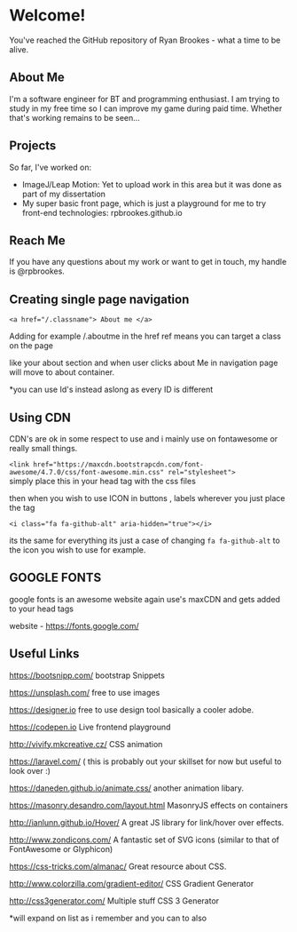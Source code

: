# Welcome!

You've reached the GitHub repository of Ryan Brookes - what a time to be alive.

## About Me

I'm a software engineer for BT and programming enthusiast. I am trying to study in my free time so I can improve my game during paid time. Whether that's working remains to be seen...

## Projects

So far, I've worked on:

* ImageJ/Leap Motion: Yet to upload work in this area but it was done as part of my dissertation
* My super basic front page, which is just a playground for me to try front-end technologies: rpbrookes.github.io

## Reach Me

If you have any questions about my work or want to get in touch, my handle is @rpbrookes.

## Creating single page navigation

```<a href="/.classname"> About me </a>```

Adding for example /.aboutme in the href ref means you can target a class on the page

like your about section and when user clicks about Me in navigation page will move to about container.

*you can use Id's instead aslong as every ID is different

## Using CDN

CDN's are ok in some respect to use and i mainly use on fontawesome or really small things.


```<link href="https://maxcdn.bootstrapcdn.com/font-awesome/4.7.0/css/font-awesome.min.css" rel="stylesheet">```
<br>
simply place this in your head tag with the css files

then when you wish to use ICON in buttons , labels wherever you just place the tag

 ```<i class="fa fa-github-alt" aria-hidden="true"></i>```
 
 its the same for everything its just a case of changing ```fa fa-github-alt``` to the icon you wish to use for example.
 
 ## GOOGLE FONTS
 
 google fonts is an awesome website again use's maxCDN and gets added to your head tags
 
 website - https://fonts.google.com/
 
 ## Useful Links
 
 https://bootsnipp.com/ bootstrap Snippets
 
 https://unsplash.com/ free to use images
 
 https://designer.io free to use design tool basically a cooler adobe.
 
 https://codepen.io Live frontend playground
 
 http://vivify.mkcreative.cz/ CSS animation
 
 https://laravel.com/ ( this is probably out your skillset for now but useful to look over :) 
 
 https://daneden.github.io/animate.css/ another animation libary.
 
 https://masonry.desandro.com/layout.html MasonryJS effects on containers
 
 http://ianlunn.github.io/Hover/ A great JS library for link/hover over effects.
 
 http://www.zondicons.com/ A fantastic set of SVG icons (similar to that of FontAwesome or Glyphicon)
 
 https://css-tricks.com/almanac/ Great resource about CSS.
 
 http://www.colorzilla.com/gradient-editor/ CSS Gradient Generator
 
 http://css3generator.com/ Multiple stuff CSS 3 Generator 
 
 *will expand on list as i remember and you can to also

